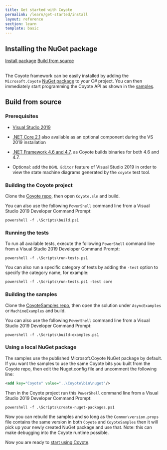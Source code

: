 ```yaml
---
title: Get started with Coyote
permalink: /learn/get-started/install
layout: reference
section: learn
template: basic
---
```


## Installing the NuGet package


<div>
<a href="https://www.nuget.org/packages/Microsoft.Coyote/" class="btn btn-primary mt-20 mr-30" target="_blank">Install package</a> <a href="http://github/com/microsoft/coyote" class="btn btn-primary mt-20" target="_blank">Build from source</a>
<br/>
<br/>
</div>

The Coyote framework can be easily installed by adding the `Microsoft.Coyote` [NuGet package](https://www.nuget.org/packages/Microsoft.Coyote/) to your C# project. You can then immediately start programming the Coyote API as shown in the [samples](http://github.com/Microsoft/CoyoteSamples).

## Build from source

### Prerequisites

- [Visual Studio 2019](https://docs.microsoft.com/en-us/visualstudio/install/install-visual-studio)
- [.NET Core 2.1](https://dotnet.microsoft.com/download/dotnet-core) also available as an optional component during the VS 2019 installation
- [.NET Framework 4.6 and 4.7](https://dotnet.microsoft.com/download/dotnet-framework), as Coyote builds binaries for both 4.6 and 4.7.

- Optional: add the `DGML Editor` feature of Visual Studio 2019 in order
to view the state machine diagrams generated by the `coyote` test tool.

### Building the Coyote project

Clone the [Coyote repo](http://github.com/microsoft/coyote), then open `Coyote.sln` and build.

You can also use the following `PowerShell` command line from a Visual Studio 2019 Developer Command Prompt:

```
powershell -f .\Scripts\build.ps1
```

### Running the tests

To run all available tests, execute the following `PowerShell` command line from a Visual Studio 2019 Developer Command Prompt:

```
powershell -f .\Scripts\run-tests.ps1
```

You can also run a specific category of tests by adding the `-test` option to specify the category name, for example:

```
powershell -f .\Scripts\run-tests.ps1 -test core
```

### Building the samples

Clone the [CoyoteSamples repo](http://github.com/Microsoft/CoyoteSamples), then open the solution under `AsyncExamples` or `MachineExamples` and build.

You can also use the following `PowerShell` command line from a Visual Studio 2019 Developer Command Prompt:

```
powershell -f .\Scripts\build-examples.ps1
```

### Using a local NuGet package

The samples use the published Microsoft.Coyote NuGet package by default. If you want the samples to use the same Coyote bits you built from the Coyote repo, then edit the Nuget.config file and uncomment the following line:
```xml
<add key="Coyote" value="..\Coyote\bin\nuget"/>
```

Then in the Coyote project run this `PowerShell` command line from a Visual Studio 2019 Developer Command Prompt:

```
powershell -f .\Scripts\create-nuget-packages.ps1
```

Now you can rebuild the samples and so long as the `Common\version.props` file contains the same version in both `Coyote` and `CoyoteSamples` then it will pick up your newly created NuGet package and use that. Note: this can make debugging into the Coyote runtime possible.

Now you are ready to [start using Coyote](/Coyote/learn/get-started/using-coyote).
